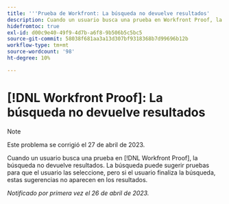 ```yaml
---
title: '''Prueba de Workfront: La búsqueda no devuelve resultados'
description: Cuando un usuario busca una prueba en Workfront Proof, la búsqueda no devuelve ningún resultado. La búsqueda puede sugerir pruebas para que el usuario las seleccione, pero si el usuario finaliza la búsqueda, estas sugerencias no aparecen en los resultados.
hidefromtoc: true
exl-id: d00c9e40-49f9-4d7b-a6f8-9b506b5c5bc5
source-git-commit: 58038f681aa3a13d307bf9318368b7d99696b12b
workflow-type: tm+mt
source-wordcount: '98'
ht-degree: 10%

---
```


# [!DNL Workfront Proof]: La búsqueda no devuelve resultados

>[!NOTE]
>
>Este problema se corrigió el 27 de abril de 2023.

Cuando un usuario busca una prueba en [!DNL Workfront Proof], la búsqueda no devuelve resultados. La búsqueda puede sugerir pruebas para que el usuario las seleccione, pero si el usuario finaliza la búsqueda, estas sugerencias no aparecen en los resultados.

_Notificado por primera vez el 26 de abril de 2023._
